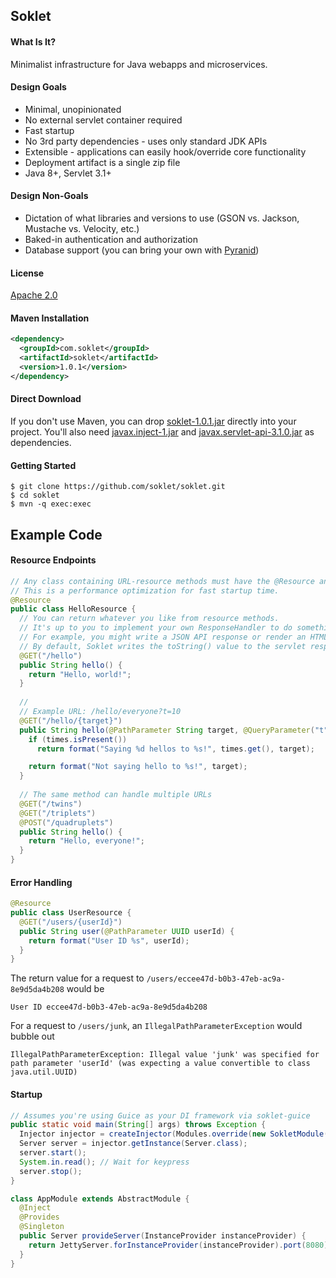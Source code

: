 ## Soklet

#### What Is It?

Minimalist infrastructure for Java webapps and microservices.

#### Design Goals

* Minimal, unopinionated
* No external servlet container required
* Fast startup
* No 3rd party dependencies - uses only standard JDK APIs
* Extensible - applications can easily hook/override core functionality
* Deployment artifact is a single zip file
* Java 8+, Servlet 3.1+

#### Design Non-Goals

* Dictation of what libraries and versions to use (GSON vs. Jackson, Mustache vs. Velocity, etc.)
* Baked-in authentication and authorization
* Database support (you can bring your own with [Pyranid](http://www.pyranid.com))

#### License

[Apache 2.0](https://www.apache.org/licenses/LICENSE-2.0)

#### Maven Installation

```xml
<dependency>
  <groupId>com.soklet</groupId>
  <artifactId>soklet</artifactId>
  <version>1.0.1</version>
</dependency>
```

#### Direct Download

If you don't use Maven, you can drop [soklet-1.0.1.jar](http://central.maven.org/maven2/com/soklet/soklet/1.0.1/soklet-1.0.1.jar) directly into your project.  You'll also need [javax.inject-1.jar](http://central.maven.org/maven2/javax/inject/javax.inject/1/javax.inject-1.jar) and [javax.servlet-api-3.1.0.jar](http://central.maven.org/maven2/javax/servlet/javax.servlet-api/3.1.0/javax.servlet-api-3.1.0.jar) as dependencies.

#### Getting Started

```
$ git clone https://github.com/soklet/soklet.git
$ cd soklet
$ mvn -q exec:exec
```

## Example Code

#### Resource Endpoints

```java
// Any class containing URL-resource methods must have the @Resource annotation applied.
// This is a performance optimization for fast startup time.
@Resource
public class HelloResource {
  // You can return whatever you like from resource methods.
  // It's up to you to implement your own ResponseHandler to do something meaningful with the value.
  // For example, you might write a JSON API response or render an HTML template.
  // By default, Soklet writes the toString() value to the servlet response (or 204 for voids).
  @GET("/hello")
  public String hello() {
    return "Hello, world!";
  }
  
  // 
  // Example URL: /hello/everyone?t=10
  @GET("/hello/{target}")
  public String hello(@PathParameter String target, @QueryParameter("t") Optional<Integer> times) {
    if (times.isPresent())
      return format("Saying %d hellos to %s!", times.get(), target);

    return format("Not saying hello to %s!", target);
  }
  
  // The same method can handle multiple URLs
  @GET("/twins")
  @GET("/triplets")
  @POST("/quadruplets")
  public String hello() {
    return "Hello, everyone!";
  }  
}
```

#### Error Handling

```java
@Resource
public class UserResource {
  @GET("/users/{userId}")
  public String user(@PathParameter UUID userId) {
    return format("User ID %s", userId);
  }
}
```

The return value for a request to `/users/eccee47d-b0b3-47eb-ac9a-8e9d5da4b208` would be

    User ID eccee47d-b0b3-47eb-ac9a-8e9d5da4b208

For a request to `/users/junk`, an `IllegalPathParameterException` would bubble out

    IllegalPathParameterException: Illegal value 'junk' was specified for path parameter 'userId' (was expecting a value convertible to class java.util.UUID)

#### Startup

```java
// Assumes you're using Guice as your DI framework via soklet-guice
public static void main(String[] args) throws Exception {
  Injector injector = createInjector(Modules.override(new SokletModule()).with(new AppModule()));
  Server server = injector.getInstance(Server.class);
  server.start();
  System.in.read(); // Wait for keypress
  server.stop();
}

class AppModule extends AbstractModule {
  @Inject
  @Provides
  @Singleton
  public Server provideServer(InstanceProvider instanceProvider) {
    return JettyServer.forInstanceProvider(instanceProvider).port(8080).build();
  }
}
```